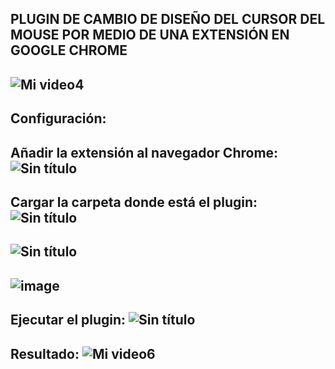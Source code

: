   PLUGIN DE CAMBIO DE DISEÑO DEL CURSOR DEL MOUSE POR MEDIO DE UNA EXTENSIÓN EN GOOGLE CHROME
-------------------------------------------------------------------------------------------------------------------------------------------------------------------------
![Mi video4](https://user-images.githubusercontent.com/113193895/223581926-a26a0b5d-c5bd-4278-b157-9c906e78c22e.gif)
-------------------------------------------------------------------------------------------------------------------------------------------------------------------------
Configuración:
-------------------------------------------------------------------------------------------------------------------------------------------------------------------------
Añadir la extensión al navegador Chrome:
![Sin título](https://user-images.githubusercontent.com/113193895/223582581-5764c72c-d4b0-42e7-aefe-41a2fe81e87e.jpg)
-------------------------------------------------------------------------------------------------------------------------------------------------------------------------
Cargar la carpeta donde está el plugin:
![Sin título](https://user-images.githubusercontent.com/113193895/223582905-556c49e1-f166-4053-8cde-136a213ad25c.jpg)
-------------------------------------------------------------------------------------------------------------------------------------------------------------------------
  ![Sin título](https://user-images.githubusercontent.com/113193895/223583042-a799da69-972d-4321-af93-7b7607a30ef8.jpg)
--------------------------------------------------------------------------------------------------------------------------------------------------------------------------------------------------------------------------------------------------------------------------------------------------------------------------------------------------
![image](https://user-images.githubusercontent.com/113193895/223583052-33ee4aa6-27de-4ef1-9591-e38487923ba6.png)
-------------------------------------------------------------------------------------------------------------------------------------------------------------------------
Ejecutar el plugin:
![Sin título](https://user-images.githubusercontent.com/113193895/223583138-7dbc14b4-d866-4d39-af2d-b07a9511f616.jpg)
-------------------------------------------------------------------------------------------------------------------------------------------------------------------------
Resultado:
![Mi video6](https://user-images.githubusercontent.com/113193895/223584522-eff5c655-ea8c-481d-9344-13413c8d53bc.gif)
-------------------------------------------------------------------------------------------------------------------------------------------------------------------------




